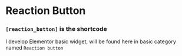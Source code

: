# Reaction Button 
### ` [reaction_button] ` is the shortcode 

I develop Elementor basic widget, will be found here in basic category named `Reaction button`

